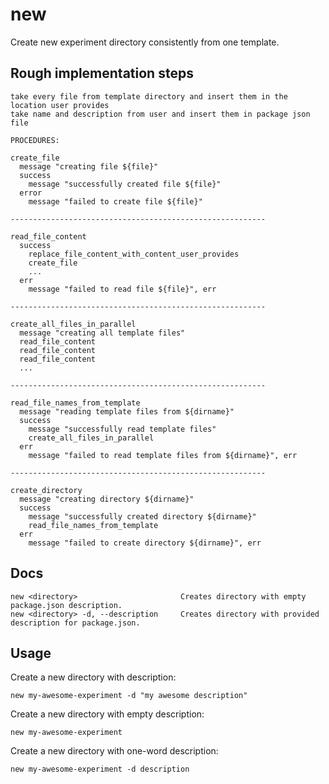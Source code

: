 # new

Create new experiment directory consistently from one template.

## Rough implementation steps

```
take every file from template directory and insert them in the location user provides
take name and description from user and insert them in package json file

PROCEDURES:

create_file
  message "creating file ${file}"
  success
    message "successfully created file ${file}"
  error
    message "failed to create file ${file}"

---------------------------------------------------------

read_file_content
  success
    replace_file_content_with_content_user_provides
    create_file
    ...
  err
    message "failed to read file ${file}", err

---------------------------------------------------------

create_all_files_in_parallel
  message "creating all template files"
  read_file_content
  read_file_content
  read_file_content
  ...

---------------------------------------------------------

read_file_names_from_template
  message "reading template files from ${dirname}"
  success
    message "successfully read template files"
    create_all_files_in_parallel
  err
    message "failed to read template files from ${dirname}", err

---------------------------------------------------------

create_directory
  message "creating directory ${dirname}"
  success
    message "successfully created directory ${dirname}"
    read_file_names_from_template
  err
    message "failed to create directory ${dirname}", err
```

## Docs

```
new <directory>                       Creates directory with empty package.json description.
new <directory> -d, --description     Creates directory with provided description for package.json.
```

## Usage

Create a new directory with description:

```
new my-awesome-experiment -d "my awesome description"
```

Create a new directory with empty description:

```
new my-awesome-experiment
```

Create a new directory with one-word description:

```
new my-awesome-experiment -d description
```
